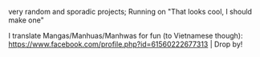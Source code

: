 very random and sporadic projects; Running on "That looks cool, I should make one"

I translate Mangas/Manhuas/Manhwas for fun (to Vietnamese though): https://www.facebook.com/profile.php?id=61560222677313 | Drop by!
